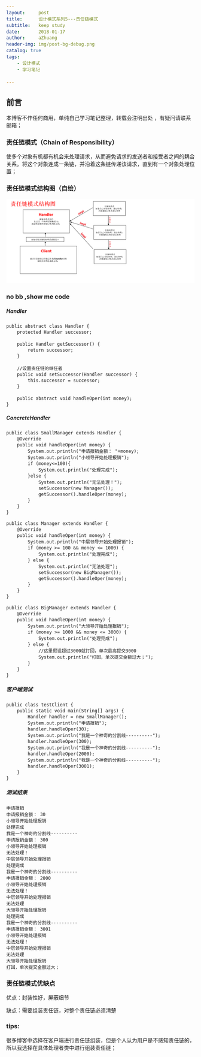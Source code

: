 ```yaml
---
layout:     post
title:      设计模式系列5---责任链模式
subtitle:   keep study
date:       2018-01-17
author:     aZhuang
header-img: img/post-bg-debug.png
catalog: true
tags:
    - 设计模式
    - 学习笔记

---
```


## 前言

本博客不作任何商用，单纯自己学习笔记整理，转载会注明出处 ，有疑问请联系邮箱；

### 责任链模式（Chain of Responsibility）

使多个对象有机都有机会来处理请求，从而避免请求的发送者和接受者之间的耦合关系。将这个对象连成一条链，并沿着这条链传递该请求，直到有一个对象处理位置；

### 责任链模式结构图（自绘）

![Image text](https://raw.githubusercontent.com/xiaoazhuang/xiaoazhuang.github.io/master/img/责任链模式结构图.png)   

### no bb ,show me code

##### Handler

```
public abstract class Handler {
    protected Handler successor;

    public Handler getSuccessor() {
        return successor;
    }

    //设置责任链的继任者
    public void setSuccessor(Handler successor) {
        this.successor = successor;
    }

    public abstract void handleOper(int money);
}
```

##### ConcreteHandler

```
public class SmallManager extends Handler {
    @Override
    public void handleOper(int money) {
        System.out.println("申请报销金额： "+money);
        System.out.println("小领导开始处理报销");
        if (money<=100){
            System.out.println("处理完成");
        }else {
            System.out.println("无法处理！");
            setSuccessor(new Manager());
            getSuccessor().handleOper(money);
        }
    }
}
```

```
public class Manager extends Handler {
    @Override
    public void handleOper(int money) {
        System.out.println("中层领导开始处理报销");
        if (money >= 100 && money <= 1000) {
            System.out.println("处理完成");
        } else {
            System.out.println("无法处理");
            setSuccessor(new BigManager());
            getSuccessor().handleOper(money);
        }
    }
}
```

```
public class BigManager extends Handler {
    @Override
    public void handleOper(int money) {
        System.out.println("大领导开始处理报销");
        if (money >= 1000 && money <= 3000) {
            System.out.println("处理完成");
        } else {
            //这里假设超过3000就打回，单次最高提交3000
            System.out.println("打回，单次提交金额过大；");
        }
    }
}
```

##### 客户端测试

```
public class testClient {
    public static void main(String[] args) {
        Handler handler = new SmallManager();
        System.out.println("申请报销");
        handler.handleOper(30);
        System.out.println("我是一个神奇的分割线----------");
        handler.handleOper(300);
        System.out.println("我是一个神奇的分割线----------");
        handler.handleOper(2000);
        System.out.println("我是一个神奇的分割线----------");
        handler.handleOper(3001);
    }
}
```

##### 测试结果

```
申请报销
申请报销金额： 30
小领导开始处理报销
处理完成
我是一个神奇的分割线----------
申请报销金额： 300
小领导开始处理报销
无法处理！
中层领导开始处理报销
处理完成
我是一个神奇的分割线----------
申请报销金额： 2000
小领导开始处理报销
无法处理！
中层领导开始处理报销
无法处理
大领导开始处理报销
处理完成
我是一个神奇的分割线----------
申请报销金额： 3001
小领导开始处理报销
无法处理！
中层领导开始处理报销
无法处理
大领导开始处理报销
打回，单次提交金额过大；
```

### 责任链模式优缺点

优点：封装性好，屏蔽细节

缺点：需要组装责任链，对整个责任链必须清楚

### tips:

很多博客中选择在客户端进行责任链组装，但是个人认为用户是不感知责任链的，所以我选择在具体处理者类中进行组装责任链；